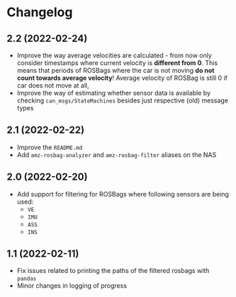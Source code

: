 # Changelog

## 2.2 (2022-02-24)

* Improve the way average velocities are calculated - from now only consider timestamps where current velocity is **different from 0**. This means that periods of ROSBags where the car is not moving **do not count towards average velocity**! Average velocity of ROSBag is still 0 if car does not move at all,
* Improve the way of estimating whether sensor data is available by checking `can_msgs/StateMachines` besides just respective (old) message types

## 2.1 (2022-02-22)

* Improve the `README.md`
* Add `amz-rosbag-analyzer` and `amz-rosbag-filter` aliases on the NAS

## 2.0 (2022-02-20)

* Add support for filtering for ROSBags where following sensors are being used:
  * `VE`
  * `IMU`
  * `ASS`
  * `INS`

## 1.1 (2022-02-11)

* Fix issues related to printing the paths of the filtered rosbags with `pandas`
* Minor changes in logging of progress
